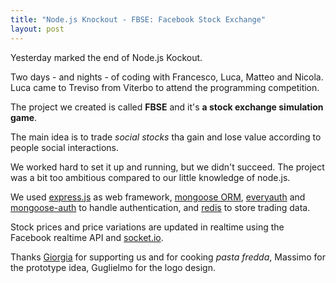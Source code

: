 ```yaml
---
title: "Node.js Knockout - FBSE: Facebook Stock Exchange"
layout: post
---
```


[express]: http://expressjs.com/ "express.js"
[mongoose]: http://mongoosejs.com/ "Mongoose ORM"
[everyauth]: https://github.com/bnoguchi/everyauth "EveryAuth"
[mongooseauth]: https://github.com/bnoguchi/mongoose-auth "mongoose auth"
[redis]: http://redis.io/ "Redis"
[socket]: http://socket.io/ "socket.io"

Yesterday marked the end of Node.js Kockout.

Two days - and nights - of coding with Francesco, Luca, Matteo and Nicola. Luca came to Treviso from Viterbo to attend the programming competition.

The project we created is called **FBSE** and it's **a stock exchange simulation game**.

The main idea is to trade *social stocks* tha gain and lose value according to people social interactions.

We worked hard to set it up and running, but we didn't succeed. The project was a bit too ambitious compared to our little knowledge of node.js.

We used [express.js][express] as web framework, [mongoose ORM][mongoose], [everyauth][everyauth] and [mongoose-auth][mongooseauth] to handle authentication, and [redis][redis] to store trading data.

Stock prices and price variations are updated in realtime using the Facebook realtime API and [socket.io][socket].

Thanks [Giorgia](https://giorgia.curlybrackets.it) for supporting us and for cooking *pasta fredda*, Massimo for the prototype idea, Guglielmo for the logo design.
